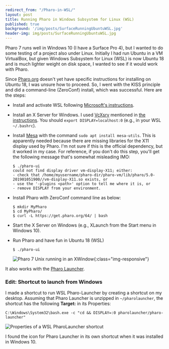 ```yaml
---
redirect_from: "/Pharo-in-WSL/"
layout: post
title: Running Pharo in Windows Subsystem for Linux (WSL)
published: true
background: '/img/posts/SurfaceRunningUbuntuWSL.jpg'
header-img: img/posts/SurfaceRunningUbuntuWSL.jpg
---
```

Pharo 7 runs well in Windows 10 (I have a Surface Pro 4), but I wanted to do some testing of a project also under Linux. Initially I had run Ubuntu in a VM VirtualBox, but given Windows Subsystem for Linux (WSL) is now Ubuntu 18 and is much lighter weight on disk space, I wanted to see if it would work with Pharo.

Since [Pharo.org](http://Pharo.org) doesn't yet have specific instructions for installing on Ubuntu 18, I was unsure how to proceed. So, I went with the KISS principle and did a command-line (ZeroConf) install, which was successful. Here are the steps:

- Install and activate WSL following [Microsoft's instructions](https://docs.microsoft.com/en-us/windows/wsl/install-win10).
- Install an X Server for Windows. I used [VcXsrv](https://sourceforge.net/projects/vcxsrv/) mentioned in [the instructions](https://jaipblog.wordpress.com/2018/01/21/running-linux-gui-apps-on-windows-10/). You should `export DISPLAY=localhost:0` (e.g., in your WSL `~/.bashrc`).
- Install [Mesa](https://wiki.debian.org/Mesa) with the command `sudo apt install mesa-utils`. This is apparently needed because there are missing libraries for the X11 display used by Pharo. I'm not sure if this is the official dependency, but it worked in my case. For reference, if you don't do this step, you'll get the following message that's somewhat misleading IMO:

  ```
  $ ./pharo-ui
  could not find display driver vm-display-X11; either:
  - check that /home/myusername/pharo-dir/pharo-vm/lib/pharo/5.0-201901051900//vm-display-X11.so exists, or
  - use the '-plugins <path>' option to tell me where it is, or
  - remove DISPLAY from your environment.
  ```

- Install Pharo with ZeroConf command line as below:

  ```
  $ mkdir MyPharo
  $ cd MyPharo/
  $ curl -L https://get.pharo.org/64/ | bash
  ```

- Start the X Server on Windows (e.g., XLaunch from the Start menu in Windows 10).
- Run Pharo and have fun in Ubuntu 18 (WSL)

  ```
  $ ./pharo-ui
  ```
  
  ![Pharo 7 Unix running in an XWindow]({{site.baseurl}}/img/posts/Pharo7WSL.png){:class="img-responsive"}

It also works with the [Pharo Launcher](http://pharo.org/download).

### Edit: Shortcut to launch from Windows

I made a shortcut to run WSL Pharo-Launcher by creating a shortcut on my desktop. Assuming that Pharo Launcher is unzipped in `~/pharolauncher`, the shortcut has the following **Target:** in its Properties:

```
C:\Windows\System32\bash.exe -c "cd && DISPLAY=:0 pharolauncher/pharo-launcher"
```

![Properties of a WSL PharoLauncher shortcut](https://i.imgur.com/32tsrkY.png)

I found the icon for Pharo Launcher in its own shortcut when it was installed in Windows 10.